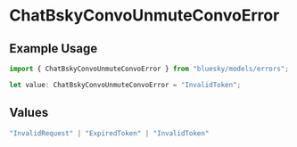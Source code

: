# ChatBskyConvoUnmuteConvoError

## Example Usage

```typescript
import { ChatBskyConvoUnmuteConvoError } from "bluesky/models/errors";

let value: ChatBskyConvoUnmuteConvoError = "InvalidToken";
```

## Values

```typescript
"InvalidRequest" | "ExpiredToken" | "InvalidToken"
```
